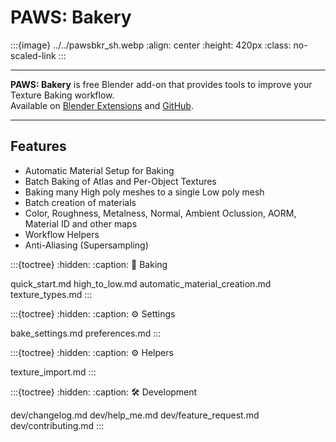 # PAWS: Bakery

:::{image} ../../pawsbkr_sh.webp
:align: center
:height: 420px
:class: no-scaled-link
:::

----

**PAWS: Bakery** is free Blender add-on that provides tools to improve your Texture
Baking workflow.\
Available on [Blender Extensions] and [GitHub].

[Blender Extensions]: <https://extensions.blender.org/add-ons/paws-bakery>
[GitHub]: <https://github.com/pawsgineer/b3d_paws_bakery>

----

## Features

- Automatic Material Setup for Baking
- Batch Baking of Atlas and Per-Object Textures
- Baking many High poly meshes to a single Low poly mesh
- Batch creation of materials
- Color, Roughness, Metalness, Normal, Ambient Oclussion, AORM, Material ID and
  other maps
- Workflow Helpers
- Anti-Aliasing (Supersampling)

:::{toctree}
:hidden:
:caption: 🍰 Baking

quick_start.md
high_to_low.md
automatic_material_creation.md
texture_types.md
:::

:::{toctree}
:hidden:
:caption: ⚙ Settings

bake_settings.md
preferences.md
:::

:::{toctree}
:hidden:
:caption: ⚙ Helpers

texture_import.md
:::

:::{toctree}
:hidden:
:caption: 🛠️ Development

dev/changelog.md
dev/help_me.md
dev/feature_request.md
dev/contributing.md
:::
